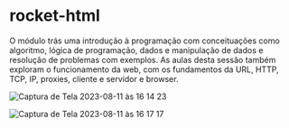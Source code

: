 # rocket-html
O módulo trás uma introdução à programação com conceituações como algoritmo, lógica de programação, dados e manipulação de dados e resolução de problemas com exemplos. As aulas desta sessão também exploram o funcionamento da web, com os fundamentos da URL, HTTP,  TCP, IP, proxies, cliente e servidor e browser.

![Captura de Tela 2023-08-11 às 16 14 23](https://github.com/itsmyllaa/rocket-html/assets/60410635/c4c464f4-302d-4e8b-b8bc-6b93c3282401)

![Captura de Tela 2023-08-11 às 16 17 17](https://github.com/itsmyllaa/rocket-html/assets/60410635/86ef0d74-ec8c-480c-be5f-ea156c08094a)


